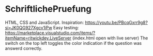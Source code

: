 # SchriftlichePruefung
HTML, CSS and JavaScript.
Inspiration: https://youtu.be/PBcqGxrr9g8?si=JK0QG927Xgcv1iPw
Easy testing: https://marketplace.visualstudio.com/items/?itemName=ritwickdey.LiveServer (index.html open with live server)
The switch on the top left toggles the color indication if the question was answerd correctly.
